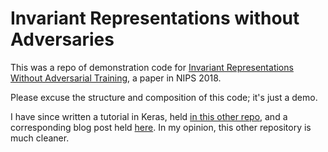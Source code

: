 # Invariant Representations without Adversaries
This was a repo of demonstration code for
[Invariant Representations Without Adversarial Training](https://arxiv.org/abs/1805.09458),
a paper in NIPS 2018.

Please excuse the structure and composition of this code; it's just a demo.

I have since written a tutorial in Keras, held [in this other repo](https://github.com/dcmoyer/invariance-tutorial),
and a corresponding blog post held [here](https://dcmoyer.github.io/selfhosted/blag.html).
In my opinion, this other repository is much cleaner.

